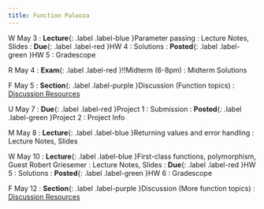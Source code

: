 ```yaml
---
title: Function Palooza
---
```


W May 3
: **Lecture**{: .label .label-blue }Parameter passing
  : Lecture Notes, Slides
: **Due**{: .label .label-red }HW 4
  : Solutions
: **Posted**{: .label .label-green }HW 5
  : Gradescope

R May 4
: **Exam**{: .label .label-red }!!Midterm (6-8pm)
  : Midterm Solutions

F May 5
: **Section**{: .label .label-purple }Discussion (Function topics)
  : [Discussion Resources](https://drive.google.com/drive/folders/1TBOqhuq2-JFEcW0KNkbnC6UXtpGUsATe)

U May 7
: **Due**{: .label .label-red }Project 1
  : Submission
: **Posted**{: .label .label-green }Project 2
  : Project Info

M May 8
: **Lecture**{: .label .label-blue }Returning values and error handling
  : Lecture Notes, Slides

W May 10
: **Lecture**{: .label .label-blue }First-class functions, polymorphism, Guest Robert Griesemer
  : Lecture Notes, Slides
: **Due**{: .label .label-red }HW 5
  : Solutions
: **Posted**{: .label .label-green }HW 6
  : Gradescope

F May 12
: **Section**{: .label .label-purple }Discussion (More function topics)
  : [Discussion Resources](https://drive.google.com/drive/folders/1TBOqhuq2-JFEcW0KNkbnC6UXtpGUsATe)
